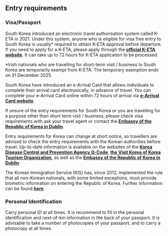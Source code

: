 ## Entry requirements

### **Visa/Passport**

South Korea introduced an electronic travel authorisation system called K-ETA in 2021. Under this system, anyone who is eligible for visa free entry to South Korea is usually\* required to obtain K-ETA approval before departure. If you need to apply for a K-ETA, please apply through the [**official K-ETA website**](https://www.k-eta.go.kr/portal/apply/index.do). It can take up to 72 hours for K-ETA application to be processed.

\*Irish nationals who are travelling for short-term visit / business to South Korea are temporarily exempt from K-ETA. The temporary exemption ends on 31 December 2025.

South Korea have introduced an e-Arrival Card that allows individuals to complete their arrival card electronically, in advance of travel. You can complete your e-Arrival Card online within 72 hours of arrival via [**e-Arrival Card website**](https://e-arrivalcard.go.kr/portal/main/index.do).

If unsure of the entry requirements for South Korea or you are travelling for a purpose other than short term visit / business, please check visa requirements with ask your travel agent or contact the [**Embassy of the Republic of Korea in Dublin**](https://overseas.mofa.go.kr/ie-en/index.do).

Entry requirements for Korea can change at short notice, so travellers are advised to check the entry requirements with the Korean authorities before travel. Up-to-date information is available on the websites of the [**Korea Disease Control and Prevention Agency Q-Code**](https://qcode.kdca.go.kr/qco/index.do), [**the Visit Korea of Korea Tourism Organization**](https://english.visitkorea.or.kr/svc/main/index.do)**,** as well as the [**Embassy of the Republic of Korea in Dublin**](https://overseas.mofa.go.kr/ie-en/index.do).

The Korean Immigration Service (KIS) has, since 2012, implemented the rule that all non-Korean nationals, with some limited exceptions, must provide biometric information on entering the Republic of Korea. Further information can be found [**here**](https://www.immigration.go.kr/immigration_eng/index.do).

### **Personal Identification**

Carry personal ID at all times. It is recommend to fill in the personal identification and next-of-kin information in the back of your passport. It is advisable to take a number of photocopies of your passport, and to carry a photocopy at all times.
